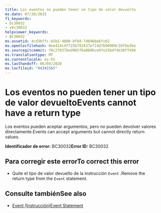 ```yaml
---
title: Los eventos no pueden tener un tipo de valor devuelto
ms.date: 07/20/2015
f1_keywords:
- bc30032
- vbc30032
helpviewer_keywords:
- BC30032
ms.assetid: 4cd3bffc-b5b2-4000-bfb9-7d6968e6fc62
ms.openlocfilehash: 0ee41dc4f725b781637ef14d7b90909c39f9e3be
ms.sourcegitcommit: f8c270376ed905f6a8896ce0fe25b4f4b38ff498
ms.translationtype: MT
ms.contentlocale: es-ES
ms.lasthandoff: 06/04/2020
ms.locfileid: "84391565"
---
```

# <a name="events-cannot-have-a-return-type"></a><span data-ttu-id="c676e-102">Los eventos no pueden tener un tipo de valor devuelto</span><span class="sxs-lookup"><span data-stu-id="c676e-102">Events cannot have a return type</span></span>
<span data-ttu-id="c676e-103">Los eventos pueden aceptar argumentos, pero no pueden devolver valores directamente.</span><span class="sxs-lookup"><span data-stu-id="c676e-103">Events can accept arguments but cannot directly return values.</span></span>  
  
 <span data-ttu-id="c676e-104">**Identificador de error:** BC30032</span><span class="sxs-lookup"><span data-stu-id="c676e-104">**Error ID:** BC30032</span></span>  
  
## <a name="to-correct-this-error"></a><span data-ttu-id="c676e-105">Para corregir este error</span><span class="sxs-lookup"><span data-stu-id="c676e-105">To correct this error</span></span>  
  
- <span data-ttu-id="c676e-106">Quite el tipo de valor devuelto de la instrucción `Event` .</span><span class="sxs-lookup"><span data-stu-id="c676e-106">Remove the return type from the `Event` statement.</span></span>  
  
## <a name="see-also"></a><span data-ttu-id="c676e-107">Consulte también</span><span class="sxs-lookup"><span data-stu-id="c676e-107">See also</span></span>

- [<span data-ttu-id="c676e-108">Event (Instrucción)</span><span class="sxs-lookup"><span data-stu-id="c676e-108">Event Statement</span></span>](../language-reference/statements/event-statement.md)
